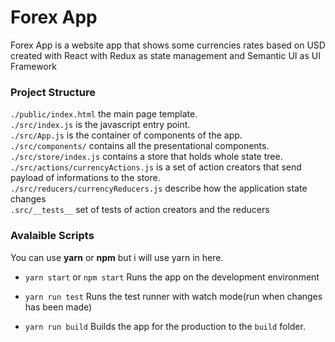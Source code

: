 # Forex App

Forex App is a website app that shows some currencies rates based on USD created with React with Redux as state management and Semantic UI as UI Framework

### Project Structure
`./public/index.html` the main page template.<br />
`./src/index.js` is the javascript entry point.<br />
`./src/App.js` is the container of components of the app.<br />
`./src/components/` contains all the presentational components.<br />
`./src/store/index.js` contains a store that holds whole state tree.<br />
`./src/actions/currencyActions.js` is a set of action creators that send payload of informations to the store.<br />
`./src/reducers/currencyReducers.js` describe how the application state changes<br />
`.src/__tests__` set of tests of action creators and the reducers<br />

### Avalaible Scripts
You can use **yarn** or **npm** but i will use yarn in here.
- `yarn start` or `npm start`
Runs the app on the development environment <br />

- `yarn run test`
Runs the test runner with watch mode(run when changes has been made) <br />

- `yarn run build`
Builds the app for the production to the `build` folder. <br />


